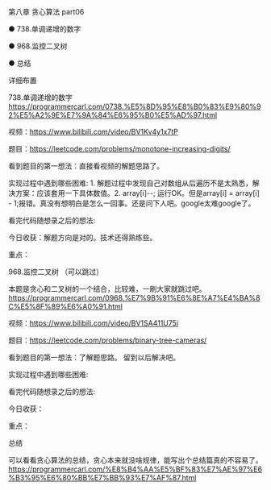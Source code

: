 第八章 贪心算法 part06
 

● 738.单调递增的数字 

● 968.监控二叉树 

● 总结 

 详细布置 

738.单调递增的数字 
https://programmercarl.com/0738.%E5%8D%95%E8%B0%83%E9%80%92%E5%A2%9E%E7%9A%84%E6%95%B0%E5%AD%97.html  

视频：https://www.bilibili.com/video/BV1Kv4y1x7tP

题目：https://leetcode.com/problems/monotone-increasing-digits/

看到题目的第一想法：直接看视频的解题思路了。

实现过程中遇到哪些困难: 1. 解题过程中发现自己对数组从后遍历不是太熟悉，解决方案：应该套用一下具体数值。2. array[i]--; 运行OK。但是array[i] = array[i] - 1;报错。真没有想明白是怎么一回事。还是问下人吧。google太难google了。

看完代码随想录之后的想法: 

今日收获：解题方向是对的。技术还得熟练些。

重点：

 968.监控二叉树 （可以跳过）

本题是贪心和二叉树的一个结合，比较难，一刷大家就跳过吧。 
https://programmercarl.com/0968.%E7%9B%91%E6%8E%A7%E4%BA%8C%E5%8F%89%E6%A0%91.html  
 
视频：https://www.bilibili.com/video/BV1SA411U75i

题目：https://leetcode.com/problems/binary-tree-cameras/

看到题目的第一想法：了解题思路。 留到以后解决吧。

实现过程中遇到哪些困难: 

看完代码随想录之后的想法:

今日收获：

重点：

 总结 

可以看看贪心算法的总结，贪心本来就没啥规律，能写出个总结篇真的不容易了。 
https://programmercarl.com/%E8%B4%AA%E5%BF%83%E7%AE%97%E6%B3%95%E6%80%BB%E7%BB%93%E7%AF%87.html 
